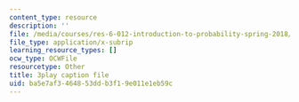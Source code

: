 ```yaml
---
content_type: resource
description: ''
file: /media/courses/res-6-012-introduction-to-probability-spring-2018/ba5e7af3464853ddb3f19e011e1eb59c_mHj4A1gh_ws.vtt
file_type: application/x-subrip
learning_resource_types: []
ocw_type: OCWFile
resourcetype: Other
title: 3play caption file
uid: ba5e7af3-4648-53dd-b3f1-9e011e1eb59c
---
```

